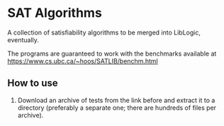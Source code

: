 # SAT Algorithms
A collection of satisfiability algorithms to be merged into LibLogic, eventually.

The programs are guaranteed to work with the benchmarks available at https://www.cs.ubc.ca/~hoos/SATLIB/benchm.html

## How to use
1. Download an archive of tests from the link before and extract it to a directory (preferably a separate one; there are hundreds of files per archive).